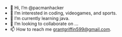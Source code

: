 - 👋 Hi, I’m @pacmanhacker
- 👀 I’m interested in coding, videogames, and sports.
- 🌱 I’m currently learning java.
- 💞️ I’m looking to collaborate on ...
- 📫 How to reach me grantgriffin599@gmail.com.

<!---
pacmanhacker/pacmanhacker is a ✨ special ✨ repository because its `README.md` (this file) appears on your GitHub profile.
You can click the Preview link to take a look at your changes.
--->
